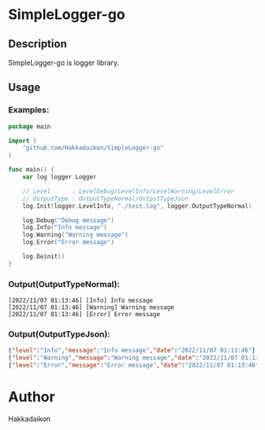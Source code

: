 # SimpleLogger-go
## Description
SimpleLogger-go is logger library.

## Usage
### Examples:

```go
package main

import (
    "github.com/Hakkadaikon/SimpleLogger-go"
)

func main() {
    var log logger.Logger

    // Level      : LevelDebug/LevelInfo/LevelWarning/LevelError
    // OutputType : OutputTypeNormal/OutputTypeJson 
    log.Init(logger.LevelInfo, "./test.log", logger.OutputTypeNormal)

    log.Debug("Debug message")
    log.Info("Info message")
    log.Warning("Warning message")
    log.Error("Error message")

    log.Deinit()
}
```

### Output(OutputTypeNormal):

```
[2022/11/07 01:13:46] [Info] Info message
[2022/11/07 01:13:46] [Warning] Warning message
[2022/11/07 01:13:46] [Error] Error message
```

### Output(OutputTypeJson):

```json
{"level":"Info","message":"Info message","date":"2022/11/07 01:13:46"}
{"level":"Warning","message":"Warning message","date":"2022/11/07 01:13:46"}
{"level":"Error","message":"Error message","date":"2022/11/07 01:13:46"}
```

# Author
Hakkadaikon

